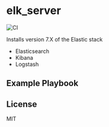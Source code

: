 elk_server
=========
![CI](https://github.com/lukepafford/ansible_role_elk_server/workflows/CI/badge.svg)

Installs version 7.X of the Elastic stack
- Elasticsearch
- Kibana
- Logstash


Example Playbook
----------------

License
-------

MIT
